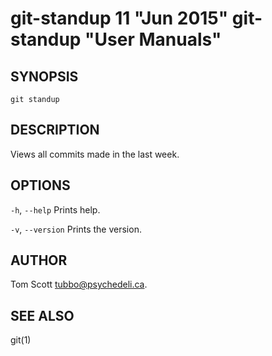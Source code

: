 # git-standup 11 "Jun 2015" git-standup "User Manuals"

## SYNOPSIS

`git standup`

## DESCRIPTION

Views all commits made in the last week.

## OPTIONS

`-h`, `--help`
    Prints help.

`-v`, `--version`
    Prints the version.

## AUTHOR

Tom Scott [tubbo\@psychedeli.ca](mailto:tubbo\@psychedeli.ca).

## SEE ALSO

git(1)
